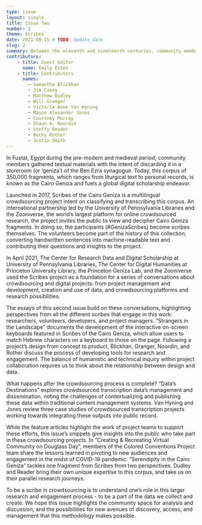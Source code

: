 ```yaml
---
type: issue
layout: single
title: Issue Two
number: 2
theme: Scribes
date: 2021-09-15 # TODO: Update date
slug: 2
summary: Between the eleventh and nineteenth centuries, community members in Fustat, Egypt discarded textual materials in a storeroom (or ‘geniza’) of the Ben Ezra synagogue.  # TODO: Verify that Emily is okay with this final wording
contributors:
    - title: Guest Editor
      name: Emily Esten
    - title: Contributors
      names:
        - Samantha Blickhan
        - Jim Casey
        - Matthew Dudley
        - Will Granger
        - Victoria Anne Van Hyning
        - Mason Alexander Jones
        - Courtney Murray
        - Shaun A. Noordin
        - Steffy Reader
        - Becky Rother
        - Justin Smith
---
```


In Fustat, Egypt during the pre-modern and medieval period, community members gathered textual materials with the intent of discarding it in a storeroom (or ‘geniza’) of the Ben Ezra synagogue. Today, this corpus of 350,000 fragments, which ranges from liturgical text to personal records, is known as the Cairo Geniza and fuels a global digital scholarship endeavor.

Launched in 2017, Scribes of the Cairo Geniza is a multilingual crowdsourcing project intent on classifying and transcribing this corpus. An international partnership led by the University of Pennsylvania Libraries and the Zooniverse, the world’s largest platform for online crowdsourced research, the project invites the public to view and decipher Cairo Geniza fragments. In doing so, the participants (#GenizaScribes) become scribes themselves. The volunteers become part of the history of this collection, converting handwritten sentences into machine-readable text and contributing their questions and insights to the project.

In April 2021, The Center for Research Data and Digital Scholarship at University of Pennsylvania Libraries, The Center for Digital Humanities at Princeton University Library, the Princeton Geniza Lab, and the Zooniverse used the Scribes project as a foundation for a series of conversations about crowdsourcing and digital projects: from project management and development, creation and use of data, and crowdsourcing platforms and research possibilities.

The essays of this second issue build on these conversations, highlighting perspectives from all the different scribes that engage in this work: researchers, volunteers, developers, and project managers. “Strangers in the Landscape” documents the development of the interactive on-screen keyboards featured in Scribes of the Cairo Geniza, which allow users to match Hebrew characters on a keyboard to those on the page. Following a project’s design from concept to product, Blickhan, Granger, Noordin, and Rother discuss the process of developing tools for research and engagement. The balance of humanistic and technical inquiry within project collaboration requires us to think about the relationship between design and data.

What happens after the crowdsourcing process is complete? “Data’s Destinations” explores crowdsourced transcription data’s management and dissemination, noting the challenges of contextualizing and publishing these data within traditional content management systems. Van Hyning and Jones review three case studies of crowdsourced transcription projects working towards integrating these outputs into public record.  

While the feature articles highlight the work of project teams to support these efforts, this issue’s snippets give insights into the public who take part in these crowdsourcing projects. In “Creating & Recreating Virtual Community on Douglass Day”, members of the Colored Conventions Project team share the lessons learned in pivoting to new audiences and engagement in the midst of COVID-19 pandemic. “Serendipity in the Cairo Geniza” tackles one fragment from Scribes from two perspectives. Dudley and Reader bring their own unique expertise to this corpus, and take us on their parallel research journeys.

To be a scribe in crowdsourcing is to understand one’s role in this larger research and engagement process - to be a part of the data we collect and create. We hope this issue highlights the community space for analysis and discussion, and the possibilities for new avenues of discovery, access, and management that this methodology makes possible.  

